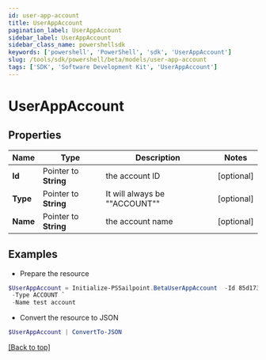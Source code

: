```yaml
---
id: user-app-account
title: UserAppAccount
pagination_label: UserAppAccount
sidebar_label: UserAppAccount
sidebar_class_name: powershellsdk
keywords: ['powershell', 'PowerShell', 'sdk', 'UserAppAccount'] 
slug: /tools/sdk/powershell/beta/models/user-app-account
tags: ['SDK', 'Software Development Kit', 'UserAppAccount']
---
```



# UserAppAccount

## Properties

Name | Type | Description | Notes
------------ | ------------- | ------------- | -------------
**Id** |  Pointer to **String** | the account ID | [optional] 
**Type** |  Pointer to **String** | It will always be ""ACCOUNT"" | [optional] 
**Name** |  Pointer to **String** | the account name | [optional] 

## Examples

- Prepare the resource
```powershell
$UserAppAccount = Initialize-PSSailpoint.BetaUserAppAccount  -Id 85d173e7d57e496569df763231d6deb6a `
 -Type ACCOUNT `
 -Name test account
```

- Convert the resource to JSON
```powershell
$UserAppAccount | ConvertTo-JSON
```


[[Back to top]](#) 

